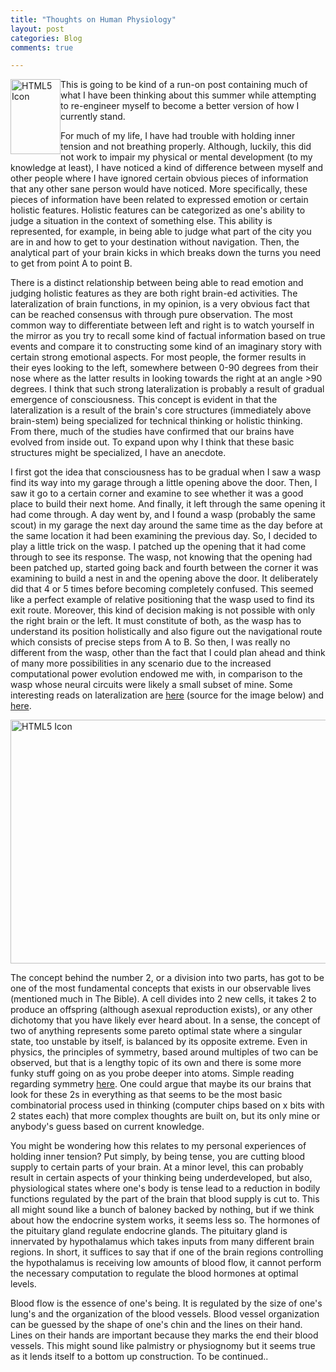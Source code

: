 ```yaml
---
title: "Thoughts on Human Physiology"
layout: post
categories: Blog
comments: true

---
```

<img src="{{ site.assets }}/humanbody.gif" alt="HTML5 Icon" style="width:80px;height:120px;  margin: auto; display: block; float: left"> 
This is going to be kind of a run-on post containing much of what I have been thinking about this summer while attempting to re-engineer myself to become a better version of how I currently stand.  

For much of my life, I have had trouble with holding inner tension and not breathing properly. Although, luckily, this did not work to impair my physical or mental development (to my knowledge at least), I have noticed a kind of difference between myself and other people where I have ignored certain obvious pieces of information that any other sane person would have noticed. More specifically, these pieces of information have been related to expressed emotion or certain holistic features. Holistic features can be categorized as one's ability to judge a situation in the context of something else. This ability is represented, for example, in being able to judge what part of the city you are in and how to get to your destination without navigation. Then, the analytical part of your brain kicks in which breaks down the turns you need to get from point A to point B. 

There is a distinct relationship between being able to read emotion and judging holistic features as they are both right brain-ed activities. The lateralization of brain functions, in my opinion, is a very obvious fact that can be reached consensus with through pure observation. The most common way to differentiate between left and right is to watch yourself in the mirror as you try to recall some kind of factual information based on true events and compare it to constructing some kind of an imaginary story with certain strong emotional aspects. For most people, the former results in their eyes looking to the left, somewhere between 0-90 degrees from their nose where as the latter results in looking towards the right at an angle >90 degrees. I think that such strong lateralization is probably a result of gradual emergence of consciousness. This concept is evident in that the lateralization is a result of the  brain's core structures (immediately above brain-stem) being specialized for technical thinking or holistic thinking. From there, much of the studies have confirmed that our brains have evolved from inside out. To expand upon why I think that these basic structures might be specialized, I have an anecdote.

I first got the idea that consciousness has to be gradual when I saw a wasp find its way into my garage through a little opening above the door. Then, I saw it go to a certain corner and examine to see whether it was a good place to build their next home. And finally, it left through the same opening it had come through. A day went by, and I found a wasp (probably the same scout) in my garage the next day around the same time as the day before at the same location it had been examining the previous day. So, I decided to play a little trick on the wasp. I patched up the opening that it had come through to see its response. The wasp, not knowing that the opening had been patched up, started going back and fourth between the corner it was examining to build a nest in and the opening above the door. It deliberately did that 4 or 5 times before becoming completely confused. This seemed like a perfect example of relative positioning that the wasp used to find its exit route. Moreover, this kind of decision making is not possible with only the right brain or the left. It must constitute of both, as the wasp has to understand its position holistically and also figure out the navigational route which consists of precise steps from A to B. So then, I was really no different from the wasp, other than the fact that I could plan ahead and think of many more possibilities in any scenario due to the increased computational power evolution endowed me with, in comparison to the wasp whose neural circuits were likely a small subset of mine. Some interesting reads on lateralization are [here](
http://journal.frontiersin.org/article/10.3389/fpsyg.2014.00552/full "lateralization") (source for the image below) and [here](
http://www.ncbi.nlm.nih.gov/pmc/articles/PMC1464420/ "lateralization").

<img src="{{ site.assets }}/braintasks.jpg" alt="HTML5 Icon" style="width:600px;height:390px;  margin: auto; display: block;">



The concept behind the number 2, or a division into two parts, has got to be one of the most fundamental concepts that exists in our observable lives (mentioned much in The Bible). A cell divides into 2 new cells, it takes 2 to produce an offspring (although asexual reproduction exists), or any other dichotomy that you have likely ever heard about. In a sense, the concept of two of anything represents some pareto optimal state where a singular state, too unstable by itself, is balanced by its opposite extreme. Even in physics, the principles of symmetry, based around multiples of two can be observed, but that is a lengthy topic of its own and there is some more funky stuff going on as you probe deeper into atoms. Simple reading regarding symmetry [here](
http://www.feynmanlectures.caltech.edu/I_52.html "symmetry"). One could argue that maybe its our brains that look for these 2s in everything as that seems to be the most basic combinatorial process used in thinking (computer chips based on x bits with 2 states each) that more complex thoughts are built on, but its only mine or anybody's guess based on current knowledge. 

You might be wondering how this relates to my personal experiences of holding inner tension? Put simply, by being tense, you are cutting blood supply to certain parts of your brain. At a minor level, this can probably result in certain aspects of your thinking being underdeveloped, but also, physiological states where one's body is tense lead to a reduction in bodily functions regulated by the part of the brain that blood supply is cut to. This all might sound like a bunch of baloney backed by nothing, but if we think about how the endocrine system works, it seems less so. The hormones of the pituitary gland regulate endocrine glands. The pituitary gland is innervated by hypothalamus which takes inputs from many different brain regions. In short, it suffices to say that if one of the brain regions controlling the hypothalamus is receiving low amounts of blood flow, it cannot perform the necessary computation to regulate the blood hormones at optimal levels.

Blood flow is the essence of one's being. It is regulated by the size of one's lung's and the organization of the blood vessels. Blood vessel organization can be guessed by the shape of one's chin and the lines on their hand. Lines on their hands are important because they marks the end their blood vessels. This might sound like palmistry or physiognomy but it seems true as it lends itself to a bottom up construction. To be continued..